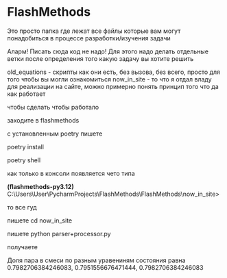 # FlashMethods

Это просто папка где лежат все файлы которые вам могут понадобиться в процессе разработки/изучения задачи


Аларм! Писать сюда код не надо! Для этого надо делать отдельные ветки после определения того какую задачу вы хотите решить

old_equations - скрипты как они есть, без вызова, без всего, просто для того чтобы вы могли ознакомиться
now_in_site - то что я отдал владу для реализации на сайте, можно примерно понять принцип того что да как работает

чтобы сделать чтобы работало

заходите в flashmethods

c установленным poetry пишете

poetry install

poetry shell


как только в консоли появляется чето типа


**(flashmethods-py3.12)** C:\Users\User\PycharmProjects\FlashMethods\FlashMethods\now_in_site>


то все гуд


пишете cd now_in_site

пишете python parser+processor.py


получаете



Доля пара в смеси по разным уравениням состояния равна 0.7982706384246083, 0.7951556676471444, 0.7982706384246083
